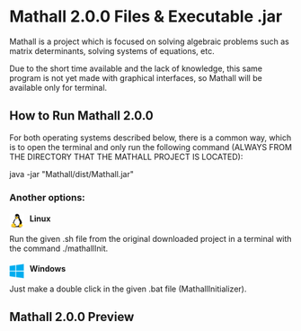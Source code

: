 # Mathall 2.0.0 Files & Executable .jar

Mathall is a project which is focused on solving algebraic problems such as matrix determinants, solving systems of equations, etc. 

Due to the short time available and the lack of knowledge, this same program is not yet made with graphical interfaces, so Mathall will be available only for terminal.

## How to Run Mathall 2.0.0
For both operating systems described below, there is a common way, which is to open the terminal and only run the following command (ALWAYS FROM THE DIRECTORY THAT THE MATHALL PROJECT IS LOCATED):

java -jar "Mathall/dist/Mathall.jar"

### Another options:

#### Linux <img align="left" alt="Linux" width="26px" src="https://github.com/devicons/devicon/blob/v2.15.1/icons/linux/linux-original.svg" style="padding-right:10px;" />

Run the given .sh file from the original downloaded project in a terminal with the command ./mathallInit.

#### Windows <img align="left" alt="Windows" width="26px" src="https://github.com/devicons/devicon/blob/v2.15.1/icons/windows8/windows8-original.svg" style="padding-right:10px;" />
Just make a double click in the given .bat file (MathallInitializer).

## Mathall 2.0.0 Preview
